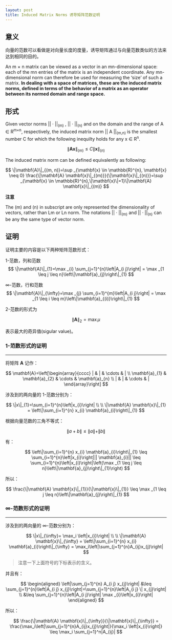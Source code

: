 ```yaml
---
layout: post
title: Induced Matrix Norms 诱导矩阵范数证明
---
```


## 意义

向量的范数可以看做是对向量长度的度量，诱导矩阵通过与向量范数类似的方法来达到相同的目的。

An m × n matrix can be viewed as a vector in an mn-dimensional space: each of the mn entries of the matrix is an independent coordinate. Any mn-dimensional norm can therefore be used for measuring the ‘size’ of such a matrix. **In dealing with a space of matrices, these are the induced matrix norms, defined in terms of the behavior of a matrix as an operator between its normed domain and range space.**

## 形式

Given vector norms || · ||<sub>(m)</sub> , || · ||<sub>(n)</sub> and on the domain and the range of A ∈ R<sup>m×n</sup>, respectively, the induced matrix norm || A ||<sub>(m,n)</sub> is the smallest number C for which the following inequilty holds for any x ∈ R<sup>n</sup>.

$$
\|\mathbf{A} \mathbf{x}\|_{(m)} \leq C\|\mathbf{x}\|_{(n)}
$$

The induced matrix norm can be defined equivalently as following:

$$
\|\mathbf{A}\|_{(m, n)}=\sup _{\mathbf{x} \in \mathbb{R}^{n}, \mathbf{x} \neq 0} \frac{\|\mathbf{A} \mathbf{x}\|_{(m)}}{\|\mathbf{x}\|_{(n)}}=\sup _{\mathbf{x} \in \mathbb{R}^{n},\|\mathbf{x}\|=1}\|\mathbf{A} \mathbf{x}\|_{(m)}
$$

**注意**

The (m) and (n) in subscript are only represented the dimensionality of vectors, rather than Lm or Ln norm.  The notations || · ||<sub>(m)</sub> and || · ||<sub>(n)</sub> can be any the same type of vector norm.

## 证明

证明主要的内容是以下两种矩阵范数形式：

1-范数，列和范数
$$
\|\mathbf{A}\|_{1}=\max _{i} \sum_{j=1}^{n}\left|A_{i j}\right| = \max _{1 \leq j \leq n}\left\|\mathbf{a}_{j}\right\|_{1}
$$

∞-范数，行和范数
$$
\|\mathbf{A}\|_{\infty}=\max _{j} \sum_{i=1}^{m}\left|A_{i j}\right| =  \max _{1 \leq i \leq m}\left\|\mathbf{a}_{(i)}\right\|_{1}
$$

2-范数的形式为

$$
\|\mathbf{A}\|_{2}=\max \mu
$$

表示最大的奇异值(sigular value)。

### 1-范数形式的证明

****

将矩阵 **A** 记作：

$$
\mathbf{A}=\left[\begin{array}{cccc}
| & | & \cdots & | \\
\mathbf{a}_{1} & \mathbf{a}_{2} & \cdots & \mathbf{a}_{n} \\
| & | & \cdots & |
\end{array}\right]
$$

涉及到的两向量的 1-范数分别为：

$$
\|x\|_{1}=\sum_{i=1}^{n}\left|x_{i}\right| \\ \\
\|\mathbf{A} \mathbf{x}\|_{1} = \left\|\sum_{i=1}^{n} x_{i} \mathbf{a}_{i}\right\|_{1}
$$

根据向量范数的三角不等式：

$$
\|a+b\| \leq \|a\|+\|b\|
$$

有：

$$
\left\|\sum_{i=1}^{n} x_{i} \mathbf{a}_{i}\right\|_{1} \leq \sum_{i=1}^{n}\left|x_{i}\right||| \mathbf{a}_{i}|| \leq \sum_{i=1}^{n}\left|x_{i}\right|\left(\max _{1 \leq j \leq n}\left\|\mathbf{a}_{j}\right\|_{1}\right)
$$

所以：

$$
\frac{\|\mathbf{A} \mathbf{x}\|_{1}}{\|\mathbf{x}\|_{1}} \leq \max _{1 \leq j \leq n}\left\|\mathbf{a}_{j}\right\|_{1}
$$

### ∞-范数形式的证明

****

涉及到的两向量的 ∞-范数分别为：

$$
\|x\|_{\infty}= \max_i \left|x_{i}\right| \\ \\
\|\mathbf{A} \mathbf{x}\|_{\infty} = \left\|\sum_{i=1}^{n} x_{i} \mathbf{a}_{i}\right\|_{\infty} = \max_i\left|\sum_{j=1}^{n}A_{ij}x_{j}\right|
$$

> 注意一下上面符号的下标表示的含义。

并且有：

$$
\begin{aligned}
\left|\sum_{j=1}^{n} A_{i j} x_{j}\right| &\leq \sum_{j=1}^{n}\left|A_{i j} x_{j}\right|=\sum_{j=1}^{n}\left|A_{i j} \| x_{j}\right| \\
&\leq \sum_{j=1}^{n}\left|A_{i j}\right| \max _{i}\left|x_{i}\right|
\end{aligned}
$$

所以：

$$
\frac{\|\mathbf{A} \mathbf{x}\|_{\infty}}{\|\mathbf{x}\|_{\infty}} = \frac{\max_i\left|\sum_{j=1}^{n}A_{ij}x_{j}\right|}{\max_i \left|x_{i}\right|} \leq \max_i \sum_{j=1}^n|A_{ij}|
$$
